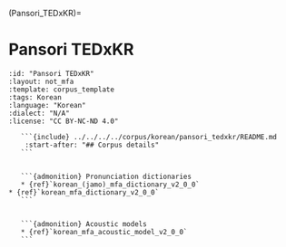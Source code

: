 
(Pansori_TEDxKR)=
# Pansori TEDxKR

``````{corpus} Pansori TEDxKR
:id: "Pansori TEDxKR"
:layout: not_mfa
:template: corpus_template
:tags: Korean
:language: "Korean"
:dialect: "N/A"
:license: "CC BY-NC-ND 4.0"

   ```{include} ../../../../corpus/korean/pansori_tedxkr/README.md
    :start-after: "## Corpus details"
   ```


   ```{admonition} Pronunciation dictionaries
   * {ref}`korean_(jamo)_mfa_dictionary_v2_0_0`
* {ref}`korean_mfa_dictionary_v2_0_0`
   ```


   ```{admonition} Acoustic models
   * {ref}`korean_mfa_acoustic_model_v2_0_0`
   ```
``````
